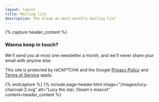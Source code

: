 ```yaml
---
layout: layout
title: Mailing list
description: The Gleam at-most-monthly mailing list
---
```

{% capture header_content %}
<div class="mailing-list-page">
  <h3>Wanna keep in touch?</h3>
  <script async src="https://eocampaign1.com/form/ebfa5ade-6f63-11ed-8f94-ef3b2b6b307a.js"
    data-form="ebfa5ade-6f63-11ed-8f94-ef3b2b6b307a"></script>
  <p>
    We'll send you at most one newsletter a month, and we'll never share
    your email with anyone else.
  </p>
  <p class="recaptcha-blerb">
    This site is protected by reCAPTCHA and the Google
    <a href="https://policies.google.com/privacy">Privacy Policy</a> and
    <a href="https://policies.google.com/terms">Terms of Service</a> apply.
  </p>
</div>
{% endcapture %}
{% include page-header.html image="/images/lucy-charcoal-2.svg" alt="Lucy the star, Gleam's mascot"
content=header_content %}

